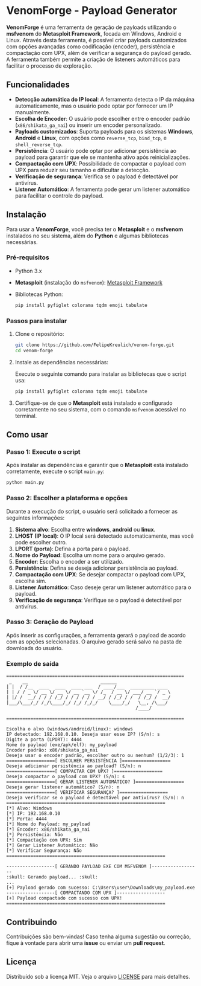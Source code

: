 
# VenomForge - Payload Generator

**VenomForge** é uma ferramenta de geração de payloads utilizando o **msfvenom** do **Metasploit Framework**, focada em Windows, Android e Linux. Através desta ferramenta, é possível criar payloads customizados com opções avançadas como codificação (encoder), persistência e compactação com UPX, além de verificar a segurança do payload gerado. A ferramenta também permite a criação de listeners automáticos para facilitar o processo de exploração.

## Funcionalidades

- **Detecção automática do IP local**: A ferramenta detecta o IP da máquina automaticamente, mas o usuário pode optar por fornecer um IP manualmente.
- **Escolha de Encoder**: O usuário pode escolher entre o encoder padrão (`x86/shikata_ga_nai`) ou inserir um encoder personalizado.
- **Payloads customizados**: Suporta payloads para os sistemas **Windows**, **Android** e **Linux**, com opções como `reverse_tcp`, `bind_tcp`, e `shell_reverse_tcp`.
- **Persistência**: O usuário pode optar por adicionar persistência ao payload para garantir que ele se mantenha ativo após reinicializações.
- **Compactação com UPX**: Possibilidade de compactar o payload com UPX para reduzir seu tamanho e dificultar a detecção.
- **Verificação de segurança**: Verifica se o payload é detectável por antivírus.
- **Listener Automático**: A ferramenta pode gerar um listener automático para facilitar o controle do payload.

## Instalação

Para usar a **VenomForge**, você precisa ter o **Metasploit** e o **msfvenom** instalados no seu sistema, além do **Python** e algumas bibliotecas necessárias.

### Pré-requisitos

- Python 3.x
- **Metasploit** (instalação do `msfvenom`): [Metasploit Framework](https://metasploit.help.rapid7.com/docs/installing-the-metasploit-framework)
- Bibliotecas Python:

  ```bash
  pip install pyfiglet colorama tqdm emoji tabulate
  ```

### Passos para instalar

1. Clone o repositório:

   ```bash
   git clone https://github.com/FelipeKreulich/venom-forge.git
   cd venom-forge
   ```

2. Instale as dependências necessárias:

   Execute o seguinte comando para instalar as bibliotecas que o script usa:

   ```bash
   pip install pyfiglet colorama tqdm emoji tabulate
   ```

3. Certifique-se de que o **Metasploit** está instalado e configurado corretamente no seu sistema, com o comando `msfvenom` acessível no terminal.

## Como usar

### Passo 1: Execute o script

Após instalar as dependências e garantir que o **Metasploit** está instalado corretamente, execute o script `main.py`:

```bash
python main.py
```

### Passo 2: Escolher a plataforma e opções

Durante a execução do script, o usuário será solicitado a fornecer as seguintes informações:

1. **Sistema alvo**: Escolha entre **windows**, **android** ou **linux**.
2. **LHOST (IP local)**: O IP local será detectado automaticamente, mas você pode escolher outro.
3. **LPORT (porta)**: Defina a porta para o payload.
4. **Nome do Payload**: Escolha um nome para o arquivo gerado.
5. **Encoder**: Escolha o encoder a ser utilizado.
6. **Persistência**: Defina se deseja adicionar persistência ao payload.
7. **Compactação com UPX**: Se desejar compactar o payload com UPX, escolha sim.
8. **Listener Automático**: Caso deseje gerar um listener automático para o payload.
9. **Verificação de segurança**: Verifique se o payload é detectável por antivírus.

### Passo 3: Geração do Payload

Após inserir as configurações, a ferramenta gerará o payload de acordo com as opções selecionadas. O arquivo gerado será salvo na pasta de downloads do usuário.

### Exemplo de saída

```
==================================================================
 _    __                           ______
| |  / /__  ____  ____  ____ ___  / ____/___  _________ ____ 
| | / / _ \/ __ \/ __ \/ __ `__ \/ /_  / __ \/ ___/ __ `/ _ \
| |/ /  __/ / / / /_/ / / / / / / __/ / /_/ / /  / /_/ /  __/
|___/\___/_/ /_/\____/_/ /_/ /_/_/    \____/_/   \__, /\___/ 
                                                /____/       

==================================================================

Escolha o alvo (windows/android/linux): windows
IP detectado: 192.168.0.10. Deseja usar esse IP? (S/n): s
Digite a porta (LPORT): 4444
Nome do payload (exe/apk/elf): my_payload
Encoder padrão: x86/shikata_ga_nai
Deseja usar o encoder padrão, escolher outro ou nenhum? (1/2/3): 1
==================[ ESCOLHER PERSISTÊNCIA ]==================
Deseja adicionar persistência ao payload? (S/n): n
==================[ COMPACTAR COM UPX? ]==================
Deseja compactar o payload com UPX? (S/n): s
==================[ GERAR LISTENER AUTOMÁTICO? ]==================
Deseja gerar listener automático? (S/n): n
==================[ VERIFICAR SEGURANÇA? ]==================
Deseja verificar se o payload é detectável por antivírus? (S/n): n
===========================================================
[*] Alvo: Windows
[*] IP: 192.168.0.10
[*] Porta: 4444
[*] Nome do Payload: my_payload
[*] Encoder: x86/shikata_ga_nai
[*] Persistência: Não
[*] Compactação com UPX: Sim
[*] Gerar Listener Automático: Não
[*] Verificar Segurança: Não
===========================================================

------------------[ GERANDO PAYLOAD EXE COM MSFVENOM ]------------------
:skull: Gerando payload... :skull:
...
[+] Payload gerado com sucesso: C:\Users\user\Downloads\my_payload.exe
------------------[ COMPACTANDO COM UPX ]------------------
[+] Payload compactado com sucesso com UPX!
===========================================================
```

## Contribuindo

Contribuições são bem-vindas! Caso tenha alguma sugestão ou correção, fique à vontade para abrir uma **issue** ou enviar um **pull request**.

## Licença

Distribuído sob a licença MIT. Veja o arquivo [LICENSE](LICENSE) para mais detalhes.
